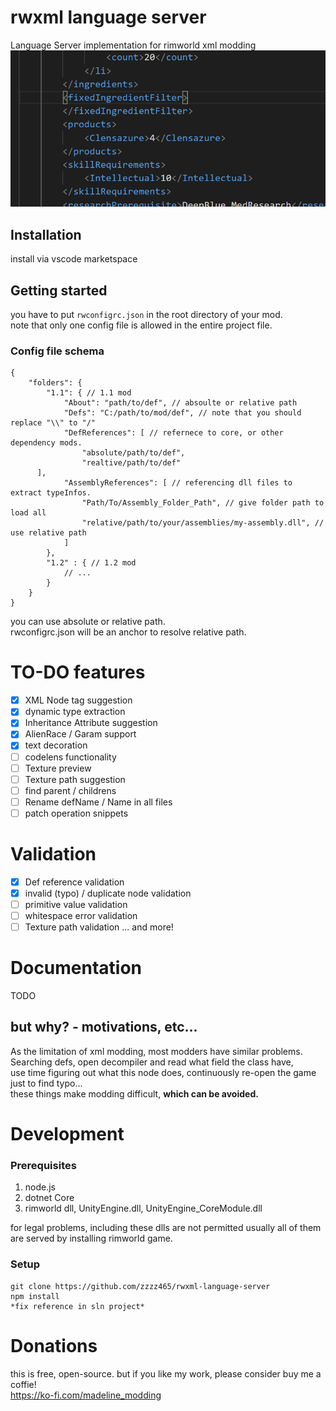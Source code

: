 # rwxml language server
Language Server implementation for rimworld xml modding  
![preview](./Images/gif1.gif)

## Installation
install via vscode marketspace

## Getting started

you have to put `rwconfigrc.json` in the root directory of your mod.  
note that only one config file is allowed in the entire project file.

### Config file schema
```json5
{
	"folders": {
		"1.1": { // 1.1 mod
			"About": "path/to/def", // absoulte or relative path
			"Defs": "C:/path/to/mod/def", // note that you should replace "\\" to "/"
			"DefReferences": [ // refernece to core, or other dependency mods.
				"absolute/path/to/def", 
				"realtive/path/to/def"
      ],
			"AssemblyReferences": [ // referencing dll files to extract typeInfos.
				"Path/To/Assembly_Folder_Path", // give folder path to load all
				"relative/path/to/your/assemblies/my-assembly.dll", // use relative path
			]
		},
		"1.2" : { // 1.2 mod
			// ...
		}
	}
}
```

you can use absolute or relative path.  
rwconfigrc.json will be an anchor to resolve relative path.

# TO-DO features
- [x] XML Node tag suggestion
- [x] dynamic type extraction
- [x] Inheritance Attribute suggestion
- [x] AlienRace / Garam support
- [x] text decoration
- [ ] codelens functionality
- [ ] Texture preview
- [ ] Texture path suggestion
- [ ] find parent / childrens
- [ ] Rename defName / Name in all files
- [ ] patch operation snippets

# Validation

- [x] Def reference validation
- [x] invalid (typo) / duplicate node validation
- [ ] primitive value validation
- [ ] whitespace error validation
- [ ] Texture path validation
... and more!  

# Documentation

TODO

## but why? - motivations, etc...

As the limitation of xml modding, most modders have similar problems.  
Searching defs, open decompiler and read what field the class have,  
use time figuring out what this node does, continuously re-open the game just to find typo...  
these things make modding difficult, **which can be avoided.**


# Development
### Prerequisites
1. node.js
2. dotnet Core
3. rimworld dll, UnityEngine.dll, UnityEngine_CoreModule.dll

for legal problems, including these dlls are not permitted
usually all of them are served by installing rimworld game.

### Setup
```
git clone https://github.com/zzzz465/rwxml-language-server
npm install
*fix reference in sln project*
```

# Donations
this is free, open-source. but if you like my work, please consider buy me a coffie!  
https://ko-fi.com/madeline_modding  
